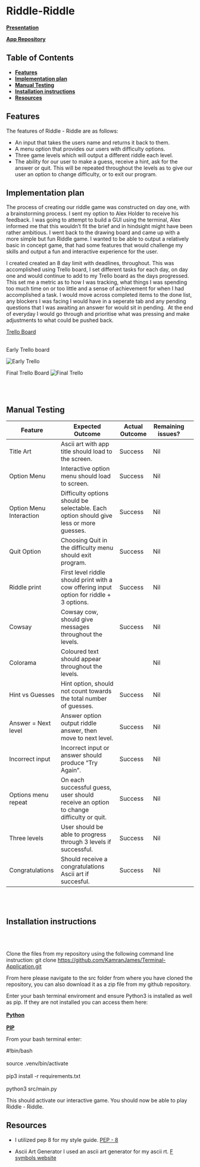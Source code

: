 # Riddle-Riddle
[**Presentation**](https://vimeo.com/manage/videos/753509964/0db9bb4da2/privacy)

[**App Repository**](https://github.com/KamranJames/Terminal-Application.git)

## **Table of Contents** 

  - [**Features**](#features)
  - [**Implementation plan**](#implementation-plan)
  - [**Manual Testing**](#manual-testing)
  - [**Installation instructions**](#installation-instructions)
  - [**Resources**](#resources)


<div id='id-section1'>

## **Features**

The features of Riddle - Riddle are as follows:
* An input that takes the users name and returns it back to them.
* A menu option that provides our users with difficulty options.
* Three game levels which will output a different riddle each level. 
* The ability for our user to make a guess, receive a hint, ask for the answer or quit. This will be repeated throughout the levels as to give our user an option to change difficulty, or to exit our program.

<div id='id-section2'>

## **Implementation plan**

The process of creating our riddle game was constructed on day one, with a brainstorming process. I sent my option to Alex Holder to receive his feedback. I was going to attempt to build a GUI using the terminal, Alex informed me that this wouldn’t fit the brief and in hindsight might have been rather ambitious. I went back to the drawing board and came up with a more simple but fun Riddle game. I wanted to be able to output a relatively basic in concept game, that had some features that would challenge my skills and output a fun and interactive experience for the user.

I created created an 8 day limit with deadlines, throughout. This was accomplished using Trello board, I set different tasks for each day, on day one and would continue to add to my Trello board as the days progressed. This set me a metric as to how I was tracking, what things I was spending too much time on or too little and a sense of achievement for when I had accomplished a task. I would move across completed items to the done list, any blockers I was facing I would have in a seperate tab and any pending questions that I was awaiting an answer for would sit in pending.
 At the end of everyday I would go through and prioritise what was pressing and make adjustments to what could be pushed back.

[Trello Board](https://trello.com/b/mWq9YIXS/terminal-application-riddle-riddle )
<br></br>

Early Trello board



![Early Trello](https://lh3.googleusercontent.com/HMQPUeK5w9LUoO7-rrEmxFkEu7bTfkDuyMXagQWoTwSh41Vzb5gtaEWu8ASwbRbNit1AXcfsiB5RdMEaSlYfdakUJW4ResU1hBA7V6tpoEELveI2EBzCRcPRmVIEP4c2850_T6kPhj63u8VLr3DgKm7i5fwRazedUtAy7-QX0NEwES9isJLRAvLp4HroT6xZbUhlsQPb92bNZVIZc5sZpx-2FtN15qsWFjxmmPumoLVfFxDaCoRasC9_gHt1d1OBRl4BaBdtCYUYPnnscSI4kk9r9J3DPbUck9C80TGC4n_3NnveLlEk47v4V8MSl-031H4HZlk2b4PVXvWAWKBeFai4aIcSnKAkla2b3vMrbmmT05OYE9XGKFG-Bw1ss6-eSEQXZMSxi0NRYc2NC_0syLca1XiOJcuLAGDrdmb2j18KBC_ORNQ0PHKCWM8ytbJc3WyAOqZ7e_dTrNONs5QXTAwGkWS6tFNY3LrQec-JIe4g9mvR4rFVc6jseEoAAcdWs4fpHwodohQiR-TPp56hR4zcFGMLN63ibg-ltkb3EDuUXofFky4Avjc0pgcOtS7SZmegw5L2q7Lhq-CxVsfoAimgQxOFz9E4YqDCmHQwQo7eUP-FYvDXFfEXNOfeqkvKYzCap_-9FNzNgd7JiH2Z1OW0lmcy7UCFizOrPpxspyM5OQJI9KiqbaR2qsiWTd3DL1Xre7Q37H66dx3i1WViDlK3b__51S_3td2tsEu7cN4b4qWJsk2u8GGfgbDKF9o=w2148-h1498-no?authuser=0)

Final Trello Board
![Final Trello](https://lh3.googleusercontent.com/tPt5s7FdbPpafSjaYWkHsxiuLMJftK-bM7bxvZ27fJddHsakSNw7np3YuxdnH0nf4sdym5PxdxSUx_InXMD_viXlRzB7sONFiv_oRb4tN-b5krZRAE_l689rbsrqv7PAnyJW3ZPbh6kZCJ4YVaMlzHYOxCjJcpw5Kyu9mTsRnzKQY78mtE1tAhi6JB0Updgq_XvhJX4Rk6Eiit_azQLcOhmX6hJeFJnn7l9He8iXHPZejZrGsR3IKSltinRNvAMhjhBCpxxM2qFL_DPVmiTf1zwAWpoGr7ROYLfVToz8zePL5oYpBRJcNkquG133z4xEc5a6tNgUEGZDqS9K7E-s5hTAyp9S_3xsbjLo0imgrznVQStZIy-fVvRJO1KTh58ZLKgUdztENlKui2v4e69DqM8cPd05QbKRu6Vxk6UEN_4Rq9WJllFAA32-pCSADW6UU6JhXhmUgpRsGZq7jLGmnBp1TWUESGF97sDOscjd2vFe1qjt-s9FP9r6ns2gHbJPJrkt2ndxur62bhinHfmwCjrAYdsiL2b3dUSNtmUaIr4xfNvi8I0fFBSJM3zQleOXWHS5wJiAXJeYAMQU5gk_qHZj4ZkSFCRL7gnbeCKKp9OhN1F2g1KZP8ATSdDMxiQTUDCc4Kotpim3JHI7WF5X-C2irn7Tc87JONmS-xpyLjDXbkv0ePVjnNPrAEBOZ3EihzOx6xvlsCaKqn6CTZs_Me6TxXoDN5yZbJVZmFDHiwm0tmZ_CdffrezkwnIXbzDDUp_zxywKs5uQHq078uYuBJJJ49IbvnOFRxda10_avMiAN3LxiUg-KZeRZFt_OSHlW3wvLZ2Vqb-4ItCjMn3aFOfSqfmVmUZr6azd7lvA6bPgY4cZgC0AhgT6tJVta7m-a99K9SOx5UZp7LGIYCOZkFi6TlmLVqqbzkNG8ou8aA=w2400-h1198-no?authuser=0)

<br></br>
<div id='id-section3'>

## Manual Testing
|Feature | Expected Outcome  | Actual Outcome | Remaining issues?   |   |
|---|---|---|---|---|
|Title Art| Ascii art with app title should load to the screen. | Success | Nil  |   |   |
|Option Menu| Interactive option menu should load to screen.| Success | Nil  |   |
|Option Menu Interaction | Difficulty options should be selectable. Each option should give less or more guesses.  | Success  | Nil  |   |
|Quit Option| Choosing Quit in the difficulty menu should exit program. | Success | Nil  |   |   |
|Riddle print| First level riddle should print with a cow offering input option for riddle + 3 options. | Success | Nil  |
|Cowsay | Cowsay cow, should give messages throughout the levels.| Success | Nil  |
|Colorama | Coloured text should appear throughout the levels. | | Nil  |   |
|Hint vs Guesses| Hint option, should not count towards the total number of guesses. | Success | Nil  |
|Answer = Next level | Answer option output riddle answer, then move to next level.| Success | Nil  |
|Incorrect input | Incorrect input or answer should produce “Try Again”.| Success | Nil  |
|Options menu repeat | On each successful guess, user should receive an option to change difficulty or quit. | Success | Nil  |
|Three levels | User should be able to progress through 3 levels if successful. | Success | Nil  |
|Congratulations  | Should receive a congratulations Ascii art if succesful.| Success | Nil  |
<br></br>
<div id='id-section4'>

## Installation instructions
<br></br>


Clone the files from my repository using the following command line instruction:
git clone https://github.com/KamranJames/Terminal-Application.git

From here please navigate to the src folder from where you have cloned the repository, you can also download it as a zip file from my github repository.

Enter your bash terminal enviroment and ensure Python3 is installed as well as pip.
If they are not installed you can access them here:<br></br>
[**Python**](https://www.python.org/downloads/)<br></br>
[**PIP**](https://pip.pypa.io/en/stable/cli/pip_install/)



From your bash terminal enter:

#!bin/bash<br></br>
source .venv/bin/activate<br></br>
pip3 install -r requirements.txt<br></br>
python3 src/main.py

This should activate our interactive game. 
You should now be able to play Riddle - Riddle. 

<div id='id-section5'>

## Resources
* I utilized pep 8 for my style guide.
[PEP - 8](https://peps.python.org/pep-0008/ )

* Ascii Art Generator
  I used an ascii art generator for my ascii rt. 
[F symbols website](https://fsymbols.com/generators/carty/)